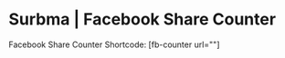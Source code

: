 Surbma | Facebook Share Counter
===============================

Facebook Share Counter Shortcode: [fb-counter url=""]
